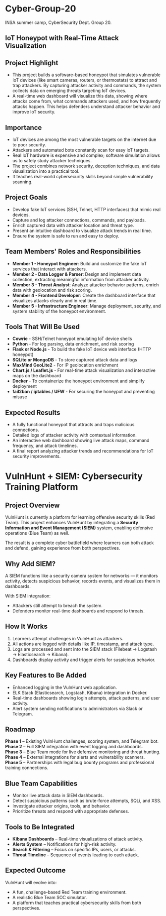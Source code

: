 # Cyber-Group-20
INSA summer camp, CyberSecurity Dept. Group 20.

## IoT Honeypot with Real-Time Attack Visualization

## Project Highlight
- This project builds a software-based honeypot that simulates vulnerable IoT devices (like smart cameras, routers, or thermostats) to attract and trap attackers. By capturing attacker activity and commands, the system collects data on emerging threats targeting IoT devices.
- A real-time web dashboard will visualize this data, showing where attacks come from, what commands attackers used, and how frequently attacks happen. This helps defenders understand attacker behavior and improve IoT security.

## Importance
- IoT devices are among the most vulnerable targets on the internet due to poor security.
- Attackers and automated bots constantly scan for easy IoT targets.
- Real IoT hardware is expensive and complex; software simulation allows us to safely study attacker techniques.
- The project combines network security, deception techniques, and data visualization into a practical tool.
- It teaches real-world cybersecurity skills beyond simple vulnerability scanning.

## Project Goals
- Develop fake IoT services (SSH, Telnet, HTTP interfaces) that mimic real devices.
- Capture and log attacker connections, commands, and payloads.
- Enrich captured data with attacker location and threat type.
- Present an intuitive dashboard to visualize attack trends in real time.
- Ensure the system is safe to run and easy to deploy.

## Team Members' Roles and Responsibilities
- **Member 1 - Honeypot Engineer**: Build and customize the fake IoT services that interact with attackers.
- **Member 2 - Data Logger & Parser**: Design and implement data collection, extracting meaningful information from attacker activity.
- **Member 3 - Threat Analyst**: Analyze attacker behavior patterns, enrich data with geolocation and risk scoring.
- **Member 4 - Frontend Developer**: Create the dashboard interface that visualizes attacks clearly and in real time.
- **Member 5 - Infrastructure Engineer**: Manage deployment, security, and system stability of the honeypot environment.

## Tools That Will Be Used
- **Cowrie** - SSH/Telnet honeypot emulating IoT device shells
- **Python** - For log parsing, data enrichment, and risk scoring
- **Flask or Node.js** - To build the fake IoT device web interface (HTTP honeypot)
- **SQLite or MongoDB** - To store captured attack data and logs
- **MaxMind GeoLite2** - For IP geolocation enrichment
- **Chart.js / Leaflet.js** - For real-time attack visualization and interactive maps on the dashboard
- **Docker** - To containerize the honeypot environment and simplify deployment
- **fail2ban / iptables / UFW** - For securing the honeypot and preventing misuse

## Expected Results
- A fully functional honeypot that attracts and traps malicious connections.
- Detailed logs of attacker activity with contextual information.
- An interactive web dashboard showing live attack maps, command frequency, and attack timelines.
- A final report analyzing attacker trends and recommendations for IoT security improvements.





# VulnHunt + SIEM: Cybersecurity Training Platform

## Project Overview
VulnHunt is currently a platform for learning offensive security skills (Red Team). This project enhances VulnHunt by integrating a **Security Information and Event Management (SIEM)** system, enabling defensive operations (Blue Team) as well.

The result is a complete cyber battlefield where learners can both attack and defend, gaining experience from both perspectives.

## Why Add SIEM?
A SIEM functions like a security camera system for networks — it monitors activity, detects suspicious behavior, records events, and visualizes them in dashboards.

With SIEM integration:
- Attackers still attempt to breach the system.
- Defenders monitor real-time dashboards and respond to threats.

## How It Works
1. Learners attempt challenges in VulnHunt as attackers.
2. All actions are logged with details like IP, timestamp, and attack type.
3. Logs are processed and sent into the SIEM stack (Filebeat → Logstash → Elasticsearch → Kibana).
4. Dashboards display activity and trigger alerts for suspicious behavior.

## Key Features to Be Added
- Enhanced logging in the VulnHunt web application.
- ELK Stack (Elasticsearch, Logstash, Kibana) integration in Docker.
- Real-time dashboards showing login attempts, attack patterns, and user activity.
- Alert system sending notifications to administrators via Slack or Telegram.

## Roadmap
**Phase 1** – Existing VulnHunt challenges, scoring system, and Telegram bot.  
**Phase 2** – Full SIEM integration with event logging and dashboards.  
**Phase 3** – Blue Team mode for live defensive monitoring and threat hunting.  
**Phase 4** – External integrations for alerts and vulnerability scanners.  
**Phase 5** – Partnerships with legal bug bounty programs and professional training connections.

## Blue Team Capabilities
- Monitor live attack data in SIEM dashboards.
- Detect suspicious patterns such as brute-force attempts, SQLi, and XSS.
- Investigate attacker origins, tools, and behavior.
- Prioritize threats and respond with appropriate defenses.

## Tools to Be Integrated
- **Kibana Dashboards** – Real-time visualizations of attack activity.
- **Alerts System** – Notifications for high-risk activity.
- **Search & Filtering** – Focus on specific IPs, users, or attacks.
- **Threat Timeline** – Sequence of events leading to each attack.

## Expected Outcome
VulnHunt will evolve into:
- A fun, challenge-based Red Team training environment.
- A realistic Blue Team SOC simulator.
- A platform that teaches practical cybersecurity skills from both perspectives.
